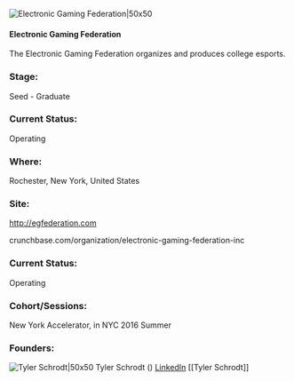 

![Electronic Gaming Federation|50x50](https://apimg.techstars.com/connect/images/image_files/57c86f48a93e9f9611000007/original/Electronic_Gaming_Federation.png)

#### Electronic Gaming Federation
The Electronic Gaming Federation organizes and produces college esports.

### Stage: 
Seed - Graduate 

### Current Status: 
Operating

### Where:
Rochester, New York, United States

### Site:
http://egfederation.com



crunchbase.com/organization/electronic-gaming-federation-inc

### Current Status: 
Operating

### Cohort/Sessions: 
New York Accelerator, in NYC 2016 Summer

### Founders: 

![Tyler Schrodt|50x50]() Tyler Schrodt () [LinkedIn](https://) [[Tyler Schrodt]]



